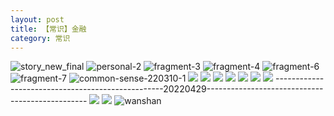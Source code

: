 ```yaml
---
layout: post
title: 【常识】金融
category: 常识
---
```

![story_new_final](http://rh8cub8wq.hd-bkt.clouddn.com/img/story_new_final_0322.png)
![personal-2](http://rh8cub8wq.hd-bkt.clouddn.com/img/personal-2.png)
![fragment-3](http://rh8cub8wq.hd-bkt.clouddn.com/img/fragment-3.png)
![fragment-4](http://rh8cub8wq.hd-bkt.clouddn.com/img/fragment-4.png)
![fragment-6](http://rh8cub8wq.hd-bkt.clouddn.com/img/fragment-6.jpg)
![fragment-7](http://rh8cub8wq.hd-bkt.clouddn.com/img/fragment-7.jpg)
![common-sense-220310-1](http://rh8cub8wq.hd-bkt.clouddn.com/img/common-sense-220310-1.png)
![](http://rh8cub8wq.hd-bkt.clouddn.com/img/common-sense-220315-1.png)
![](http://rh8cub8wq.hd-bkt.clouddn.com/img/common-sense-220317-1.jpeg)
![](http://rh8cub8wq.hd-bkt.clouddn.com/img/common-sense-220319-1.jpeg)
![](http://rh8cub8wq.hd-bkt.clouddn.com/img/factors-220414-1.png)
![](http://rh8cub8wq.hd-bkt.clouddn.com/img/factors-220414-3.png)
![](http://rh8cub8wq.hd-bkt.clouddn.com/img/factors-220414-5.png)
![](http://rh8cub8wq.hd-bkt.clouddn.com/img/situation-220418-1.jpg)
--------------------------------------------------20220429------------------------------------------------
![](http://rh8dao9dj.hd-bkt.clouddn.com/img/factors-220429-1.png)
![](http://rh8dao9dj.hd-bkt.clouddn.com/img/factors-220429-2.png)
![wanshan](http://rh8cub8wq.hd-bkt.clouddn.com/img/wanshan.png)




  




